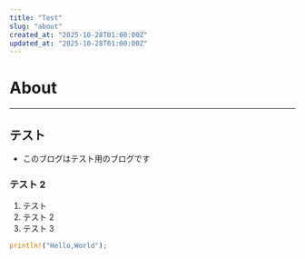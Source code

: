 ```yaml
---
title: "Test"
slug: "about"
created_at: "2025-10-28T01:00:00Z"
updated_at: "2025-10-28T01:00:00Z"
---
```


# About

---

## テスト

- このブログはテスト用のブログです

### テスト 2

1. テスト
2. テスト 2
3. テスト 3

```rust
println!("Hello,World");
```
